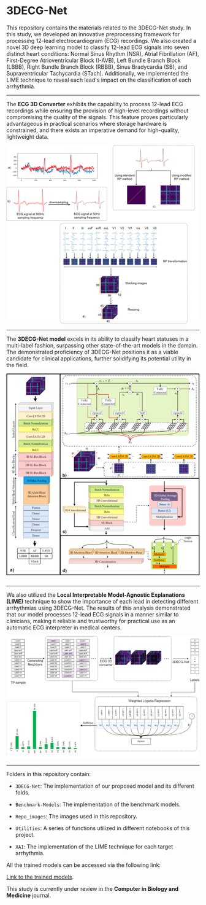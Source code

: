 # 3DECG-Net
This repository contains the materials related to the 3DECG-Net study. In this study, we developed an innovative preprocessing framework for processing 12-lead electrocardiogram (ECG) recordings. We also created a novel 3D deep learning model to classify 12-lead ECG signals into seven distinct heart conditions: Normal Sinus Rhythm (NSR), Atrial Fibrillation (AF), First-Degree Atrioventricular Block (I-AVB), Left Bundle Branch Block (LBBB), Right Bundle Branch Block (RBBB), Sinus Bradycardia (SB), and Supraventricular Tachycardia (STach). Additionally, we implemented the LIME technique to reveal each lead's impact on the classification of each arrhythmia.
______________________
The **ECG 3D Converter** exhibits the capability to process 12-lead ECG recordings while ensuring the provision of high-level recordings without compromising the quality of the signals. This feature proves particularly advantageous in practical scenarios where storage hardware is constrained, and there exists an imperative demand for high-quality, lightweight data.

![ECG 3D Converter preprocessing framework](Repo_Images/Preprocess.png)
______________________
The **3DECG-Net model** excels in its ability to classify heart statuses in a multi-label fashion, surpassing other state-of-the-art models in the domain. The demonstrated proficiency of 3DECG-Net positions it as a viable candidate for clinical applications, further solidifying its potential utility in the field.

![3DECG-Net](Repo_Images/Model_arch.png)
______________________
We also utilized the **Local Interpretable Model-Agnostic Explanations (LIME)** technique to show the importance of each lead in detecting different arrhythmias using 3DECG-Net. The results of this analysis demonstrated that our model processes 12-lead ECG signals in a manner similar to clinicians, making it reliable and trustworthy for practical use as an automatic ECG interpreter in medical centers.

![3DECG-Net](Repo_Images/XAI.png)
______________________

Folders in this repository contain:


- `3DECG-Net`: The implementation of our proposed model and its different folds.
  
- `Benchmark-Models`: The implementation of the benchmark models.
  
- `Repo_images`: The images used in this repository.
  
- `Utilities`: A series of functions utilized in different notebooks of this project.
  
- `XAI`: The implementation of the LIME technique for each target arrhythmia.






All the trained models can be accessed via the following link:

[Link to the trained models](https://drive.google.com/drive/folders/1S7EihnnilsTMQZtOr7bIOwGyYo7p4uQP?usp=drive_link).



This study is currently under review in the **Computer in Biology and Medicine** journal.

